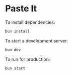 # Paste It

To install dependencies:

```bash
bun install
```

To start a development server:

```bash
bun dev
```

To run for production:

```bash
bun start
```